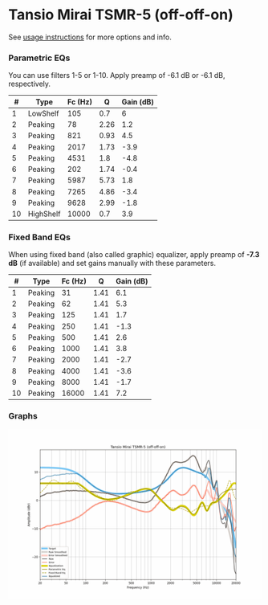 # Tansio Mirai TSMR-5 (off-off-on)
See [usage instructions](https://github.com/jaakkopasanen/AutoEq#usage) for more options and info.

### Parametric EQs
You can use filters 1-5 or 1-10. Apply preamp of -6.1 dB or -6.1 dB, respectively.

|   # | Type      |   Fc (Hz) |    Q |   Gain (dB) |
|-----|-----------|-----------|------|-------------|
|   1 | LowShelf  |       105 | 0.7  |         6   |
|   2 | Peaking   |        78 | 2.26 |         1.2 |
|   3 | Peaking   |       821 | 0.93 |         4.5 |
|   4 | Peaking   |      2017 | 1.73 |        -3.9 |
|   5 | Peaking   |      4531 | 1.8  |        -4.8 |
|   6 | Peaking   |       202 | 1.74 |        -0.4 |
|   7 | Peaking   |      5987 | 5.73 |         1.8 |
|   8 | Peaking   |      7265 | 4.86 |        -3.4 |
|   9 | Peaking   |      9628 | 2.99 |        -1.8 |
|  10 | HighShelf |     10000 | 0.7  |         3.9 |

### Fixed Band EQs
When using fixed band (also called graphic) equalizer, apply preamp of **-7.3 dB** (if available) and set gains manually with these parameters.

|   # | Type    |   Fc (Hz) |    Q |   Gain (dB) |
|-----|---------|-----------|------|-------------|
|   1 | Peaking |        31 | 1.41 |         6.1 |
|   2 | Peaking |        62 | 1.41 |         5.3 |
|   3 | Peaking |       125 | 1.41 |         1.7 |
|   4 | Peaking |       250 | 1.41 |        -1.3 |
|   5 | Peaking |       500 | 1.41 |         2.6 |
|   6 | Peaking |      1000 | 1.41 |         3.8 |
|   7 | Peaking |      2000 | 1.41 |        -2.7 |
|   8 | Peaking |      4000 | 1.41 |        -3.6 |
|   9 | Peaking |      8000 | 1.41 |        -1.7 |
|  10 | Peaking |     16000 | 1.41 |         7.2 |

### Graphs
![](./Tansio%20Mirai%20TSMR-5%20(off-off-on).png)
